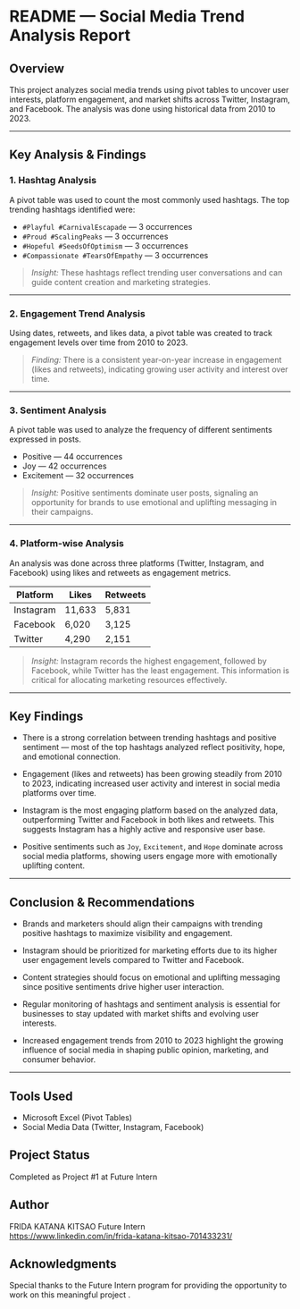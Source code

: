 # README — Social Media Trend Analysis Report

## Overview
This project analyzes social media trends using pivot tables to uncover user interests, platform engagement, and market shifts across Twitter, Instagram, and Facebook. The analysis was done using historical data from 2010 to 2023.

---

## Key Analysis & Findings

### 1. Hashtag Analysis
A pivot table was used to count the most commonly used hashtags. The top trending hashtags identified were:

- `#Playful #CarnivalEscapade` — 3 occurrences  
- `#Proud #ScalingPeaks` — 3 occurrences  
- `#Hopeful #SeedsOfOptimism` — 3 occurrences  
- `#Compassionate #TearsOfEmpathy` — 3 occurrences  

> *Insight:* These hashtags reflect trending user conversations and can guide content creation and marketing strategies.

---

### 2. Engagement Trend Analysis
Using dates, retweets, and likes data, a pivot table was created to track engagement levels over time from 2010 to 2023.

> *Finding:* There is a consistent year-on-year increase in engagement (likes and retweets), indicating growing user activity and interest over time.

---

### 3. Sentiment Analysis
A pivot table was used to analyze the frequency of different sentiments expressed in posts.

- Positive — 44 occurrences  
- Joy — 42 occurrences  
- Excitement — 32 occurrences  

> *Insight:* Positive sentiments dominate user posts, signaling an opportunity for brands to use emotional and uplifting messaging in their campaigns.

---

### 4. Platform-wise Analysis
An analysis was done across three platforms (Twitter, Instagram, and Facebook) using likes and retweets as engagement metrics.

| Platform   | Likes  | Retweets |
|------------|--------|----------|
| Instagram  | 11,633 | 5,831    |
| Facebook   | 6,020  | 3,125    |
| Twitter    | 4,290  | 2,151    |

> *Insight:* Instagram records the highest engagement, followed by Facebook, while Twitter has the least engagement. This information is critical for allocating marketing resources effectively.

---

## Key Findings

- There is a strong correlation between trending hashtags and positive sentiment — most of the top hashtags analyzed reflect positivity, hope, and emotional connection.

- Engagement (likes and retweets) has been growing steadily from 2010 to 2023, indicating increased user activity and interest in social media platforms over time.

- Instagram is the most engaging platform based on the analyzed data, outperforming Twitter and Facebook in both likes and retweets. This suggests Instagram has a highly active and responsive user base.

- Positive sentiments such as `Joy`, `Excitement`, and `Hope` dominate across social media platforms, showing users engage more with emotionally uplifting content.

---

## Conclusion & Recommendations

- Brands and marketers should align their campaigns with trending positive hashtags to maximize visibility and engagement.

- Instagram should be prioritized for marketing efforts due to its higher user engagement levels compared to Twitter and Facebook.

- Content strategies should focus on emotional and uplifting messaging since positive sentiments drive higher user interaction.

- Regular monitoring of hashtags and sentiment analysis is essential for businesses to stay updated with market shifts and evolving user interests.

- Increased engagement trends from 2010 to 2023 highlight the growing influence of social media in shaping public opinion, marketing, and consumer behavior.

---

## Tools Used
- Microsoft Excel (Pivot Tables)  
- Social Media Data (Twitter, Instagram, Facebook)  


## Project Status
Completed as Project #1 at Future Intern

## Author
FRIDA KATANA KITSAO 
Future Intern  
https://www.linkedin.com/in/frida-katana-kitsao-701433231/

## Acknowledgments
Special thanks to the Future Intern program for providing the opportunity to work on this meaningful project .

